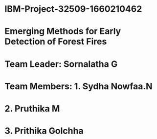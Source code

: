 # IBM-Project-32509-1660210462
# Emerging Methods for Early Detection of Forest Fires
# Team Leader: Sornalatha G
# Team Members:  1. Sydha Nowfaa.N
#                2. Pruthika M
#                3. Prithika Golchha
